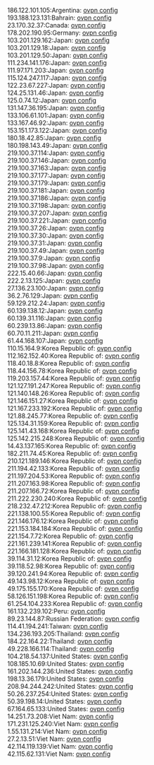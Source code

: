 186.122.101.105:Argentina: [ovpn config](vpn/186_122_101_105.ovpn)  
193.188.123.131:Bahrain: [ovpn config](vpn/193_188_123_131.ovpn)  
23.170.32.37:Canada: [ovpn config](vpn/23_170_32_37.ovpn)  
178.202.190.95:Germany: [ovpn config](vpn/178_202_190_95.ovpn)  
103.201.129.162:Japan: [ovpn config](vpn/103_201_129_162.ovpn)  
103.201.129.18:Japan: [ovpn config](vpn/103_201_129_18.ovpn)  
103.201.129.50:Japan: [ovpn config](vpn/103_201_129_50.ovpn)  
111.234.141.176:Japan: [ovpn config](vpn/111_234_141_176.ovpn)  
111.97.171.203:Japan: [ovpn config](vpn/111_97_171_203.ovpn)  
115.124.247.117:Japan: [ovpn config](vpn/115_124_247_117.ovpn)  
122.23.67.227:Japan: [ovpn config](vpn/122_23_67_227.ovpn)  
124.25.131.46:Japan: [ovpn config](vpn/124_25_131_46.ovpn)  
125.0.74.12:Japan: [ovpn config](vpn/125_0_74_12.ovpn)  
131.147.36.195:Japan: [ovpn config](vpn/131_147_36_195.ovpn)  
133.106.61.101:Japan: [ovpn config](vpn/133_106_61_101.ovpn)  
133.167.46.92:Japan: [ovpn config](vpn/133_167_46_92.ovpn)  
153.151.173.122:Japan: [ovpn config](vpn/153_151_173_122.ovpn)  
180.18.42.85:Japan: [ovpn config](vpn/180_18_42_85.ovpn)  
180.198.143.49:Japan: [ovpn config](vpn/180_198_143_49.ovpn)  
219.100.37.114:Japan: [ovpn config](vpn/219_100_37_114.ovpn)  
219.100.37.146:Japan: [ovpn config](vpn/219_100_37_146.ovpn)  
219.100.37.163:Japan: [ovpn config](vpn/219_100_37_163.ovpn)  
219.100.37.177:Japan: [ovpn config](vpn/219_100_37_177.ovpn)  
219.100.37.179:Japan: [ovpn config](vpn/219_100_37_179.ovpn)  
219.100.37.181:Japan: [ovpn config](vpn/219_100_37_181.ovpn)  
219.100.37.186:Japan: [ovpn config](vpn/219_100_37_186.ovpn)  
219.100.37.198:Japan: [ovpn config](vpn/219_100_37_198.ovpn)  
219.100.37.207:Japan: [ovpn config](vpn/219_100_37_207.ovpn)  
219.100.37.221:Japan: [ovpn config](vpn/219_100_37_221.ovpn)  
219.100.37.26:Japan: [ovpn config](vpn/219_100_37_26.ovpn)  
219.100.37.30:Japan: [ovpn config](vpn/219_100_37_30.ovpn)  
219.100.37.31:Japan: [ovpn config](vpn/219_100_37_31.ovpn)  
219.100.37.49:Japan: [ovpn config](vpn/219_100_37_49.ovpn)  
219.100.37.9:Japan: [ovpn config](vpn/219_100_37_9.ovpn)  
219.100.37.98:Japan: [ovpn config](vpn/219_100_37_98.ovpn)  
222.15.40.66:Japan: [ovpn config](vpn/222_15_40_66.ovpn)  
222.2.13.125:Japan: [ovpn config](vpn/222_2_13_125.ovpn)  
27.136.23.100:Japan: [ovpn config](vpn/27_136_23_100.ovpn)  
36.2.76.129:Japan: [ovpn config](vpn/36_2_76_129.ovpn)  
59.129.212.24:Japan: [ovpn config](vpn/59_129_212_24.ovpn)  
60.139.138.12:Japan: [ovpn config](vpn/60_139_138_12.ovpn)  
60.139.31.116:Japan: [ovpn config](vpn/60_139_31_116.ovpn)  
60.239.13.86:Japan: [ovpn config](vpn/60_239_13_86.ovpn)  
60.70.11.211:Japan: [ovpn config](vpn/60_70_11_211.ovpn)  
61.44.168.107:Japan: [ovpn config](vpn/61_44_168_107.ovpn)  
110.15.164.9:Korea Republic of: [ovpn config](vpn/110_15_164_9.ovpn)  
112.162.152.40:Korea Republic of: [ovpn config](vpn/112_162_152_40.ovpn)  
118.40.18.8:Korea Republic of: [ovpn config](vpn/118_40_18_8.ovpn)  
118.44.156.78:Korea Republic of: [ovpn config](vpn/118_44_156_78.ovpn)  
119.203.157.44:Korea Republic of: [ovpn config](vpn/119_203_157_44.ovpn)  
121.127.191.247:Korea Republic of: [ovpn config](vpn/121_127_191_247.ovpn)  
121.140.148.26:Korea Republic of: [ovpn config](vpn/121_140_148_26.ovpn)  
121.146.151.27:Korea Republic of: [ovpn config](vpn/121_146_151_27.ovpn)  
121.167.233.192:Korea Republic of: [ovpn config](vpn/121_167_233_192.ovpn)  
121.88.245.77:Korea Republic of: [ovpn config](vpn/121_88_245_77.ovpn)  
125.134.31.159:Korea Republic of: [ovpn config](vpn/125_134_31_159.ovpn)  
125.141.43.168:Korea Republic of: [ovpn config](vpn/125_141_43_168.ovpn)  
125.142.215.248:Korea Republic of: [ovpn config](vpn/125_142_215_248.ovpn)  
14.43.137.165:Korea Republic of: [ovpn config](vpn/14_43_137_165.ovpn)  
182.211.74.45:Korea Republic of: [ovpn config](vpn/182_211_74_45.ovpn)  
210.121.189.146:Korea Republic of: [ovpn config](vpn/210_121_189_146.ovpn)  
211.194.42.133:Korea Republic of: [ovpn config](vpn/211_194_42_133.ovpn)  
211.197.204.53:Korea Republic of: [ovpn config](vpn/211_197_204_53.ovpn)  
211.207.163.98:Korea Republic of: [ovpn config](vpn/211_207_163_98.ovpn)  
211.207.166.72:Korea Republic of: [ovpn config](vpn/211_207_166_72.ovpn)  
211.222.230.240:Korea Republic of: [ovpn config](vpn/211_222_230_240.ovpn)  
218.232.47.212:Korea Republic of: [ovpn config](vpn/218_232_47_212.ovpn)  
221.138.100.55:Korea Republic of: [ovpn config](vpn/221_138_100_55.ovpn)  
221.146.176.12:Korea Republic of: [ovpn config](vpn/221_146_176_12.ovpn)  
221.153.184.184:Korea Republic of: [ovpn config](vpn/221_153_184_184.ovpn)  
221.154.7.72:Korea Republic of: [ovpn config](vpn/221_154_7_72.ovpn)  
221.161.239.141:Korea Republic of: [ovpn config](vpn/221_161_239_141.ovpn)  
221.166.181.128:Korea Republic of: [ovpn config](vpn/221_166_181_128.ovpn)  
39.114.31.12:Korea Republic of: [ovpn config](vpn/39_114_31_12.ovpn)  
39.118.52.98:Korea Republic of: [ovpn config](vpn/39_118_52_98.ovpn)  
39.120.241.94:Korea Republic of: [ovpn config](vpn/39_120_241_94.ovpn)  
49.143.98.12:Korea Republic of: [ovpn config](vpn/49_143_98_12.ovpn)  
49.175.155.170:Korea Republic of: [ovpn config](vpn/49_175_155_170.ovpn)  
58.126.151.198:Korea Republic of: [ovpn config](vpn/58_126_151_198.ovpn)  
61.254.104.233:Korea Republic of: [ovpn config](vpn/61_254_104_233.ovpn)  
161.132.239.102:Peru: [ovpn config](vpn/161_132_239_102.ovpn)  
89.23.144.87:Russian Federation: [ovpn config](vpn/89_23_144_87.ovpn)  
114.41.194.241:Taiwan: [ovpn config](vpn/114_41_194_241.ovpn)  
134.236.193.205:Thailand: [ovpn config](vpn/134_236_193_205.ovpn)  
184.22.164.22:Thailand: [ovpn config](vpn/184_22_164_22.ovpn)  
49.228.166.114:Thailand: [ovpn config](vpn/49_228_166_114.ovpn)  
104.218.54.137:United States: [ovpn config](vpn/104_218_54_137.ovpn)  
108.185.10.69:United States: [ovpn config](vpn/108_185_10_69.ovpn)  
161.202.144.236:United States: [ovpn config](vpn/161_202_144_236.ovpn)  
198.13.36.179:United States: [ovpn config](vpn/198_13_36_179.ovpn)  
208.94.244.242:United States: [ovpn config](vpn/208_94_244_242.ovpn)  
50.26.237.254:United States: [ovpn config](vpn/50_26_237_254.ovpn)  
50.39.198.14:United States: [ovpn config](vpn/50_39_198_14.ovpn)  
67.164.65.133:United States: [ovpn config](vpn/67_164_65_133.ovpn)  
14.251.73.208:Viet Nam: [ovpn config](vpn/14_251_73_208.ovpn)  
171.231.125.240:Viet Nam: [ovpn config](vpn/171_231_125_240.ovpn)  
1.55.131.214:Viet Nam: [ovpn config](vpn/1_55_131_214.ovpn)  
27.2.13.51:Viet Nam: [ovpn config](vpn/27_2_13_51.ovpn)  
42.114.119.139:Viet Nam: [ovpn config](vpn/42_114_119_139.ovpn)  
42.115.62.131:Viet Nam: [ovpn config](vpn/42_115_62_131.ovpn)  
